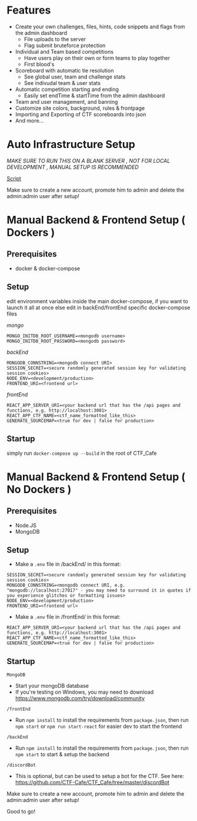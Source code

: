 # Features

- Create your own challenges, files, hints, code snippets and flags from the admin dashboard
  - File uploads to the server
  - Flag submit bruteforce protection
- Individual and Team based competitions
  - Have users play on their own or form teams to play together
  - First blood's
- Scoreboard with automatic tie resolution
  - See global user, team and challenge stats
  - See indivudal team & user stats
- Automatic competition starting and ending
  - Easily set endTime & startTime from the admin dashboard
- Team and user management, and banning
- Customize site colors, background, rules & frontpage
- Importing and Exporting of CTF scoreboards into json
- And more...


# Auto Infrastructure Setup 

*MAKE SURE TO RUN THIS ON A BLANK SERVER*
*, NOT FOR LOCAL DEVELOPMENT*
*, MANUAL SETUP IS RECOMMENDED*

[Script](https://github.com/CTF-Cafe/CTF_Cafe/blob/e39322de4278d190e9b7ec6908e59763b2588435/serverSetupScript.sh)

Make sure to create a new account, promote him to admin and delete the admin:admin user after setup!

# Manual Backend & Frontend Setup ( Dockers )

## Prerequisites
- docker & docker-compose

## Setup

edit environment variables inside the main docker-compose, if you want to launch it all at once
else edit in backEnd/frontEnd specific docker-compose files

*mongo*
```
MONGO_INITDB_ROOT_USERNAME=<mongodb username>
MONGO_INITDB_ROOT_PASSWORD=<mongodb password>
```

*backEnd*
```
MONGODB_CONNSTRING=<mongodb connect URI>
SESSION_SECRET=<secure randomly generated session key for validating session cookies>
NODE_ENV=<development/production>
FRONTEND_URI=<frontend url>
```

*frontEnd*
```
REACT_APP_SERVER_URI=<your backend url that has the /api pages and functions, e.g. http://localhost:3001>
REACT_APP_CTF_NAME=<ctf_name_formatted_like_this>
GENERATE_SOURCEMAP=<true for dev | false for production>
```

## Startup

simply run `docker-compose up --build` in the root of CTF_Cafe


# Manual Backend & Frontend Setup ( No Dockers )

## Prerequisites
- Node.JS
- MongoDB

## Setup
- Make a `.env` file in /backEnd/ in this format:
```
SESSION_SECRET=<secure randomly generated session key for validating session cookies>
MONGODB_CONNSTRING=<mongodb connect URI, e.g. "mongodb://localhost:27017" - you may need to surround it in quotes if you experience glitches or formatting issues>
NODE_ENV=<development/production>
FRONTEND_URI=<frontend url>
```

- Make a `.env` file in /frontEnd/ in this format:
```
REACT_APP_SERVER_URI=<your backend url that has the /api pages and functions, e.g. http://localhost:3001>
REACT_APP_CTF_NAME=<ctf_name_formatted_like_this>
GENERATE_SOURCEMAP=<true for dev | false for production>
```

## Startup

`MongoDB`
- Start your mongoDB database
- If you're testing on Windows, you may need to download https://www.mongodb.com/try/download/community

`/frontEnd`
- Run `npm install` to install the requirements from `package.json`, then run `npm start` or `npm run start-react` for easier dev to start the frontend

`/backEnd`
- Run `npm install` to install the requirements from `package.json`, then run `npm start` to start & setup the backend

`/discordBot`
- This is optional, but can be used to setup a bot for the CTF. See here: https://github.com/CTF-Cafe/CTF_Cafe/tree/master/discordBot

Make sure to create a new account, promote him to admin and delete the admin:admin user after setup!

Good to go!
